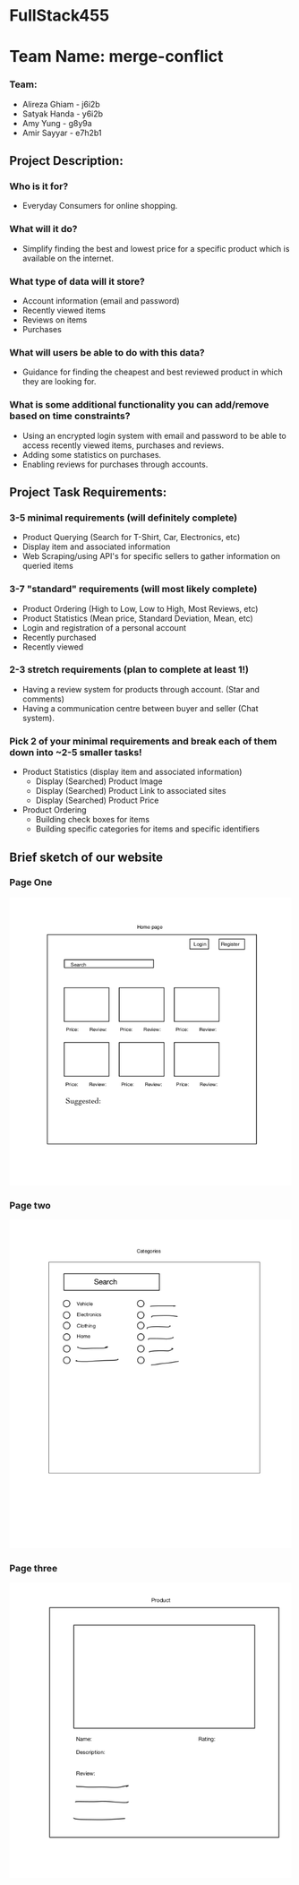 # FullStack455


# Team Name: merge-conflict

### Team: 
- Alireza Ghiam - j6i2b
- Satyak Handa - y6i2b
- Amy Yung - g8y9a 
- Amir Sayyar - e7h2b1

## Project Description:

### Who is it for?
- Everyday Consumers for online shopping.

### What will it do?
- Simplify finding the best and lowest price for a specific product which is available on the internet.

### What type of data will it store?
- Account information (email and password)
- Recently viewed items
- Reviews on items
- Purchases

### What will users be able to do with this data?
- Guidance for finding the cheapest and best reviewed product in which they are looking for.

### What is some additional functionality you can add/remove based on time constraints?
- Using an encrypted login system with email and password to be able to access recently viewed items, purchases and reviews. 
- Adding some statistics on purchases.
- Enabling reviews for purchases through accounts.

## Project Task Requirements:

### 3-5 minimal requirements (will definitely complete)
- Product Querying (Search for T-Shirt, Car, Electronics, etc)
- Display item and associated information
- Web Scraping/using API's for specific sellers to gather information on queried items

### 3-7 "standard" requirements (will most likely complete)
- Product Ordering (High to Low, Low to High, Most Reviews, etc)
- Product Statistics (Mean price, Standard Deviation, Mean, etc)
- Login and registration of a personal account
- Recently purchased
- Recently viewed

### 2-3 stretch requirements (plan to complete at least 1!)
- Having a review system for products through account. (Star and comments)
- Having a communication centre between buyer and seller (Chat system).

### Pick 2 of your minimal requirements and break each of them down into ~2-5 smaller tasks!
- Product Statistics (display item and associated information)
  - Display (Searched) Product Image
  - Display (Searched)  Product Link to associated sites
  - Display  (Searched) Product Price
- Product Ordering
  - Building check boxes for items
  - Building specific categories for items and specific identifiers



## Brief sketch of our website

### Page One
![alt text](./firstPage.png)

### Page two 

![alt text](./secondPage.png)

### Page three
![alt text](./thirdpage.png)




